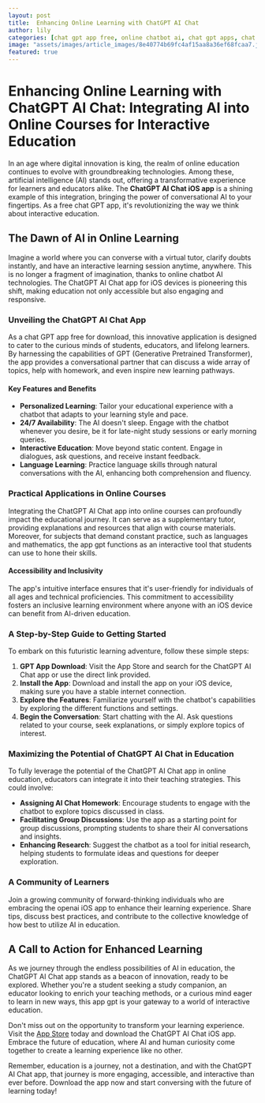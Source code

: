 ```yaml
---
layout: post
title:  Enhancing Online Learning with ChatGPT AI Chat
author: lily
categories: [chat gpt app free, online chatbot ai, chat gpt apps, chat gpt for ios, gpt app download, app gpt, openai ios app]
image: "assets/images/article_images/8e40774b69fc4af15aa8a36ef68fcaa7.jpg"
featured: true
---
```


# Enhancing Online Learning with ChatGPT AI Chat: Integrating AI into Online Courses for Interactive Education

In an age where digital innovation is king, the realm of online education continues to evolve with groundbreaking technologies. Among these, artificial intelligence (AI) stands out, offering a transformative experience for learners and educators alike. The **ChatGPT AI Chat iOS app** is a shining example of this integration, bringing the power of conversational AI to your fingertips. As a free chat GPT app, it's revolutionizing the way we think about interactive education.

## The Dawn of AI in Online Learning

Imagine a world where you can converse with a virtual tutor, clarify doubts instantly, and have an interactive learning session anytime, anywhere. This is no longer a fragment of imagination, thanks to online chatbot AI technologies. The ChatGPT AI Chat app for iOS devices is pioneering this shift, making education not only accessible but also engaging and responsive.

### Unveiling the ChatGPT AI Chat App

As a chat GPT app free for download, this innovative application is designed to cater to the curious minds of students, educators, and lifelong learners. By harnessing the capabilities of GPT (Generative Pretrained Transformer), the app provides a conversational partner that can discuss a wide array of topics, help with homework, and even inspire new learning pathways.

#### Key Features and Benefits

- **Personalized Learning**: Tailor your educational experience with a chatbot that adapts to your learning style and pace.
- **24/7 Availability**: The AI doesn't sleep. Engage with the chatbot whenever you desire, be it for late-night study sessions or early morning queries.
- **Interactive Education**: Move beyond static content. Engage in dialogues, ask questions, and receive instant feedback.
- **Language Learning**: Practice language skills through natural conversations with the AI, enhancing both comprehension and fluency.

### Practical Applications in Online Courses

Integrating the ChatGPT AI Chat app into online courses can profoundly impact the educational journey. It can serve as a supplementary tutor, providing explanations and resources that align with course materials. Moreover, for subjects that demand constant practice, such as languages and mathematics, the app gpt functions as an interactive tool that students can use to hone their skills.

#### Accessibility and Inclusivity

The app's intuitive interface ensures that it's user-friendly for individuals of all ages and technical proficiencies. This commitment to accessibility fosters an inclusive learning environment where anyone with an iOS device can benefit from AI-driven education.

### A Step-by-Step Guide to Getting Started

To embark on this futuristic learning adventure, follow these simple steps:

1. **GPT App Download**: Visit the App Store and search for the ChatGPT AI Chat app or use the direct link provided.
2. **Install the App**: Download and install the app on your iOS device, making sure you have a stable internet connection.
3. **Explore the Features**: Familiarize yourself with the chatbot's capabilities by exploring the different functions and settings.
4. **Begin the Conversation**: Start chatting with the AI. Ask questions related to your course, seek explanations, or simply explore topics of interest.

### Maximizing the Potential of ChatGPT AI Chat in Education

To fully leverage the potential of the ChatGPT AI Chat app in online education, educators can integrate it into their teaching strategies. This could involve:

- **Assigning AI Chat Homework**: Encourage students to engage with the chatbot to explore topics discussed in class.
- **Facilitating Group Discussions**: Use the app as a starting point for group discussions, prompting students to share their AI conversations and insights.
- **Enhancing Research**: Suggest the chatbot as a tool for initial research, helping students to formulate ideas and questions for deeper exploration.

### A Community of Learners

Join a growing community of forward-thinking individuals who are embracing the openai iOS app to enhance their learning experience. Share tips, discuss best practices, and contribute to the collective knowledge of how best to utilize AI in education.

## A Call to Action for Enhanced Learning

As we journey through the endless possibilities of AI in education, the ChatGPT AI Chat app stands as a beacon of innovation, ready to be explored. Whether you're a student seeking a study companion, an educator looking to enrich your teaching methods, or a curious mind eager to learn in new ways, this app gpt is your gateway to a world of interactive education.

Don't miss out on the opportunity to transform your learning experience. Visit the [App Store](https://apps.apple.com/us/app/ai-ask-chat-with-ai-bots/id6472484891) today and download the ChatGPT AI Chat iOS app. Embrace the future of education, where AI and human curiosity come together to create a learning experience like no other.

Remember, education is a journey, not a destination, and with the ChatGPT AI Chat app, that journey is more engaging, accessible, and interactive than ever before. Download the app now and start conversing with the future of learning today!